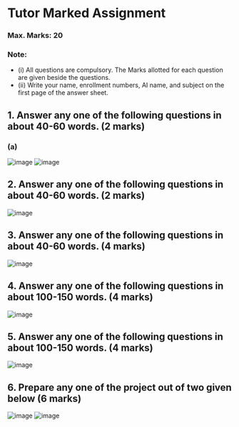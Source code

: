 # Tutor Marked Assignment
### Max. Marks: 20
### Note:
* (i) All questions are compulsory. The Marks allotted for each question are given beside the questions.
* (ii) Write your name, enrollment numbers, AI name, and subject on the first page of the answer sheet.
## 1.  Answer any one of the following questions in about 40-60 words. (2 marks)
### (a)
![image](https://github.com/KaveriBridge/NIOS_10th/assets/20998959/7b9dd49a-374c-4a1c-bc24-a78c61b1386a)
![image](https://github.com/KaveriBridge/NIOS_10th/assets/20998959/82bafd44-16e7-461b-b07f-d39a6ca09dff)

## 2.  Answer any one of the following questions in about 40-60 words. (2 marks)
![image](https://github.com/KaveriBridge/NIOS_10th/assets/20998959/85679fa4-44c0-4f88-a214-fada462f9697)


## 3.  Answer any one of the following questions in about 40-60 words. (4 marks)
![image](https://github.com/KaveriBridge/NIOS_10th/assets/20998959/2448608d-7ad9-4156-8793-38aad00328bf)

## 4.  Answer any one of the following questions in about 100-150 words. (4 marks)
![image](https://github.com/KaveriBridge/NIOS_10th/assets/20998959/e99b2fdf-d6be-4a4c-9a35-7a3cc0e5fc0e)

## 5.  Answer any one of the following questions in about 100-150 words. (4 marks)
![image](https://github.com/KaveriBridge/NIOS_10th/assets/20998959/c52529d7-1ce9-40d8-a711-d148bd0a87be)

## 6.  Prepare any one of the project out of two given below (6 marks)
![image](https://github.com/KaveriBridge/NIOS_10th/assets/20998959/7d329cd0-6918-482a-86fb-12e486b1a63f)
![image](https://github.com/KaveriBridge/NIOS_10th/assets/20998959/af81c0f7-c891-4972-b23f-b641f5c841d4)

